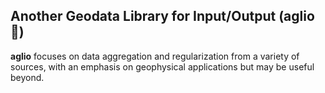## Another Geodata Library for Input/Output (aglio :garlic:)

**aglio** focuses on data aggregation and regularization from a variety of sources, with an emphasis on geophysical applications but may be useful beyond. 


